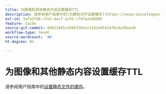 ```yaml
---
title: 为图像和其他静态内容设置缓存TTL
description: 请参阅用户指南中的[为静态文件设置缓存](https://experienceleague.adobe.com/docs/commerce-cloud-service/user-guide/configure/app/set-cache.html?lang=zh-Hans)。
exl-id: 3afa1fd8-cfe2-4acf-ac91-c747aa3d6902
feature: Cache
source-git-commit: 83b21845cd306336e1cb193a9541478c8a38eea8
workflow-type: tm+mt
source-wordcount: '46'
ht-degree: 0%

---
```


# 为图像和其他静态内容设置缓存TTL

请参阅用户指南中的[设置静态文件的缓存](https://experienceleague.adobe.com/docs/commerce-cloud-service/user-guide/configure/app/set-cache.html?lang=zh-Hans)。
